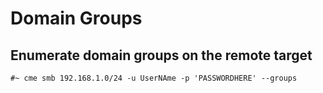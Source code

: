 # Domain Groups

## Enumerate domain groups on the remote target

```
#~ cme smb 192.168.1.0/24 -u UserNAme -p 'PASSWORDHERE' --groups
```
